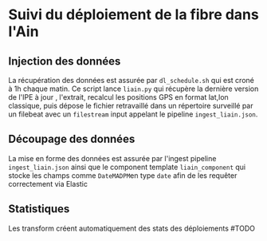 # Suivi du déploiement de la fibre dans l'Ain

## Injection des données
La récupération des données est assurée par `dl_schedule.sh` qui est croné à 1h chaque matin. Ce script lance `liain.py` qui récupère la dernière version de l'IPE à jour , l'extrait, recalcul les positions GPS en format lat,lon classique, puis dépose le fichier retravaillé dans un répertoire surveillé par un filebeat avec un `filestream` input appelant le pipeline `ingest_liain.json`.

## Découpage des données
La mise en forme des données est assurée par l'ingest pipeline `ingest_liain.json` ainsi que le component template `liain_component` qui stocke les champs comme `DateMADPM`en type `date` afin de les requêter correctement via Elastic

## Statistiques
Les transform créent automatiquement des stats des déploiements #TODO
